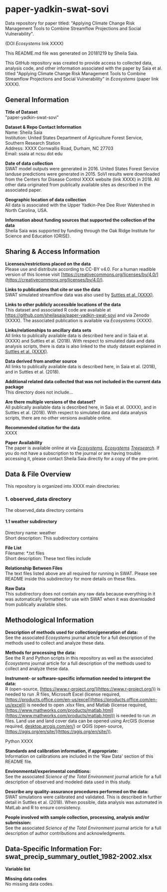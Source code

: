# paper-yadkin-swat-sovi
Data repository for paper titled: "Applying Climate Change Risk Management Tools to Combine Streamflow Projections and Social Vulnerability".

(DOI *Ecosystems* link XXXX)

This README.md file was generated on 20181219 by Sheila Saia.

This GitHub repository was created to provide access to collected data, analysis code, and other information associated with the paper by Saia et al. titled "Applying Climate Change Risk Management Tools to Combine Streamflow Projections and Social Vulnerability" in *Ecosystems* (paper link XXXX).

## General Information ##

**Title of Dataset**<br>
"paper-yadkin-swat-sovi"

**Dataset & Repo Contact Information**<br>
Name: Sheila Saia<br>
Institution: United States Department of Agriculture Forest Service, Southern Research Station<br>
Address: XXXX Cornwallis Road, Durham, NC 27703<br>
Email: ssaia at ncsu dot edu

**Date of data collection**<br>
SWAT model outputs were generated in 2016. United States Forest Service landuse predictions were generated in 2015. SoVI results were downloaded from the Centers for Disease Control XXXX website (link XXXX) in 2018. All other data originated from publically available sites as described in the associated paper.

**Geographic location of data collection**<br>
All data is associated with the Upper Yadkin-Pee Dee River Watershed in North Carolina, USA.

**Information about funding sources that supported the collection of the data**<br>
Sheila Saia was supported by funding through the Oak Ridge Institute for Science and Education (ORISE).

## Sharing & Access Information ##

**Licenses/restrictions placed on the data**<br>
Please use and distribute according to CC-BY v4.0. For a human readible version of this license visit [https://creativecommons.org/licenses/by/4.0/](https://creativecommons.org/licenses/by/4.0/).

**Links to publications that cite or use the data**<br>
SWAT simulated streamflow data was also used by [Suttles et al. (XXXX)](XXXX).

**Links to other publicly accessible locations of the data**<br>
This dataset and associated R code are available at https://github.com/sheilasaia/paper-yadkin-swat-sovi and via Zenodo (XXXX). The associated publication is available via *Ecosystems* (XXXX).

**Links/relationships to ancillary data sets**<br>
All links to publically available data is described here and in Saia et al. (XXXX) and Suttles et al. (2018). With respect to simulated data and data analysis scripts, there is data is also linked to the study dataset explained in [Suttles et al. (XXXX)](XXXX).

**Data derived from another source**<br>
All links to publically available data is described here, in Saia et al. (2018), and in Suttles et al. (2018).

**Additional related data collected that was not included in the current data package**<br>
This directory does not include...

**Are there multiple versions of the dataset?**<br>
All publically available data is described here, in Saia et al. (XXXX), and in Suttles et al. (2018). With respect to simulated data and data analysis scripts, there are no other versions available online.

**Recommended citation for the data**<br>
XXXX

**Paper Availability**<br>
The paper is available online at via [*Ecosystems*](XXXX), [*Ecosystems*](XXXX) [*Treesearch*](XXXX). If you do not have a subscription to the journal or are having trouble accessing it, please contact Sheila Saia directly for a copy of the pre-print.

## Data & File Overview ##
This repository is organized into XXXX main directories:

### 1. observed\_data directory ###
The observed\_data directory contains


#### 1.1 weather subdirectory ####
Directory name: weather <br>
Short description: This subdirectory contains

**File List**<br>
Filename: \*.txt files <br>
Short description: These text files include

**Relationship Between Files**<br>
The text files listed above are all required for running in SWAT. Please see README inside this subdirectory for more details on these files.

**Raw Data**<br>
This subdirectory does not contain any raw data because everything in it was automatically formatted for use with SWAT when it was downloaded from publically available sites.<br>

## Methodological Information ##

**Description of methods used for collection/generation of data:**<br>
See the associated *Ecosystems* journal article for a full description of the methods used to collect and analyze these data.

**Methods for processing the data:**<br>
See the R and Python scripts in this repository as well as the associated *Ecosystems* journal article for a full description of the methods used to collect and analyze these data.

**Instrument- or software-specific information needed to interpret the data:**<br>
R (open-source, [https://www.r-project.org/](https://www.r-project.org/)) is needed to run .R files, Microsoft Excel (license required, [https://products.office.com/en-us/excel](https://products.office.com/en-us/excel)) is needed to open .xlsx files, and Matlab (license required, [https://www.mathworks.com/products/matlab.html](https://www.mathworks.com/products/matlab.html)) is needed to run .m files. Land use and land cover data can be opened using ArcGIS (license required, [desktop.arcgis.com/en/](desktop.arcgis.com/en/)) or QGIS (open-source, [https://qgis.org/en/site/](https://qgis.org/en/site/)).

Python XXXX

**Standards and calibration information, if appropriate:**<br>
Information on calibrations are included in the 'Raw Data' section of this README file.

**Environmental/experimental conditions:**<br>
See the associated *Science of the Total Environment* journal article for a full description of observed and modeled data used in this study.

**Describe any quality-assurance procedures performed on the data:**<br>
SWAT simulations were calibrated and validated. This is described in further detail in Suttles et al. (2018). When possible, data analysis was automated in MatLab and R to ensure consistency.

**People involved with sample collection, processing, analysis and/or submission:**<br>
See the associated *Science of the Total Environment* journal article for a full description of author contributions and acknowledgments.

## Data-Specific Information For: swat\_precip\_summary\_outlet\_1982-2002.xlsx ##

**Variable list**<br>


**Missing data codes**<br>
No missing data codes.
